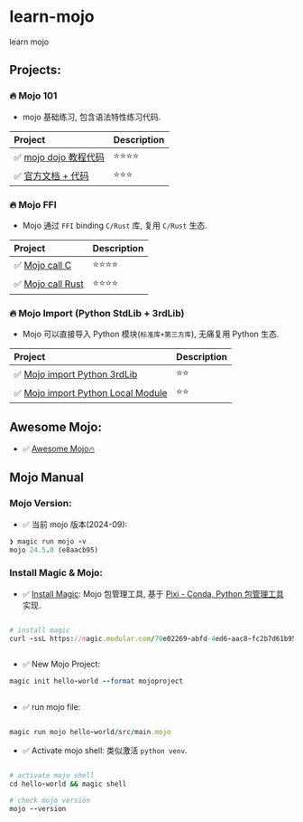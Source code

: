 # learn-mojo

learn mojo

## Projects:

### 🔥 Mojo 101

- mojo 基础练习, 包含语法特性练习代码.

| Project                                         | Description |
|:------------------------------------------------|:------------|
| ✅ [mojo dojo 教程代码](./packages/mojo101/mojodojo) | ⭐️⭐️⭐️⭐️    |
| ✅ [官方文档 + 代码](packages/mojo101/official)        | ⭐️⭐️⭐️      |

### 🔥 Mojo FFI

- Mojo 通过 `FFI` binding `C/Rust` 库, 复用 `C/Rust` 生态.

| Project                                              | Description |
|:-----------------------------------------------------|:------------|
| ✅ [Mojo call C](packages/mojo-ffi/mojo-call-c)       | ⭐️⭐️⭐️⭐️    |
| ✅ [Mojo call Rust](packages/mojo-ffi/mojo-call-rust) | ⭐️⭐️⭐️⭐️    |

### 🔥 Mojo Import (Python StdLib + 3rdLib)

- Mojo 可以直接导入 Python 模块(`标准库+第三方库`), 无痛复用 Python 生态.

| Project                                                                                  | Description |
|:-----------------------------------------------------------------------------------------|:------------|
| ✅ [Mojo import Python 3rdLib](packages/mojo-import/mojo-import-py/import-numpy)          | ⭐️⭐️        |
| ✅ [Mojo import Python Local Module](packages/mojo-import/mojo-import-py/import-local-py) | ⭐️⭐️️       |

## Awesome Mojo:

- ✅ [Awesome Mojo🔥](https://github.com/mojicians/awesome-mojo)

## Mojo Manual

### Mojo Version:

- ✅ 当前 mojo 版本(2024-09):

```ruby
❯ magic run mojo -v
mojo 24.5.0 (e8aacb95)

```

### Install Magic & Mojo:

- ✅ [Install Magic](https://docs.modular.com/mojo/manual/get-started): Mojo 包管理工具, 基于 [Pixi - Conda, Python 包管理工具](https://github.com/prefix-dev/pixi) 实现.

```ruby

# install magic  
curl -ssL https://magic.modular.com/70e02269-abfd-4ed6-aac8-fc2b7d61b954 | bash  
       
```

- ✅ New Mojo Project:

```ruby
magic init hello-world --format mojoproject 
  
```

- ✅ run mojo file:

```ruby

magic run mojo hello-world/src/main.mojo 

```

- ✅ Activate mojo shell: 类似激活 `python venv`.

```ruby

# activate mojo shell  
cd hello-world && magic shell

# check mojo version 
mojo --version
```

